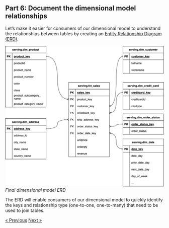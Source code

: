 ## Part 6: Document the dimensional model relationships

Let’s make it easier for consumers of our dimensional model to understand the relationships between tables by creating an [Entity Relationship Diagram (ERD)](https://www.visual-paradigm.com/guide/data-modeling/what-is-entity-relationship-diagram/). 

<p>
    <img src="img/target-schema.png" alt>
    <em>Final dimensional model ERD</em>
</p>

The ERD will enable consumers of our dimensional model to quickly identify the keys and relationship type (one-to-one, one-to-many) that need to be used to join tables. 

[&laquo; Previous](part05-create-fact.md) [Next &raquo;](part04-create-dimension.md)
